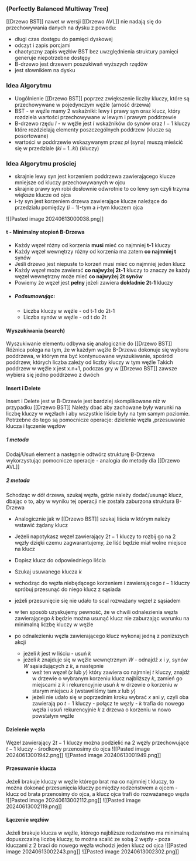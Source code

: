 ### (Perfectly Balanced Multiway Tree)
[[Drzewo BST]] nawet w wersji [[Drzewo AVL]] nie nadają się do przechowywania danych na dysku z powodu:
- długi czas dostępu do pamięci dyskowej
- odczyt i zapis porcjami
- chaotyczny zapis węzłów BST bez uwzględnienia struktury pamięci generuje niepotrzebne dostępy
- B-drzewo jest drzewem poszukiwań wyższych rzędów
- jest słownikiem na dysku

### Idea Algorytmu
- Uogólnienie [[Drzewo BST]] poprzez zwiększenie liczby kluczy, które są przechowywane w pojedynczym węźle (arność drzewa)
- BST - w węźle mamy 2 wskaźniki: lewy i prawy syn oraz klucz, który rozdziela wartości przechowywane w lewym i prawym poddrzewie
- B-drzewo rzędu $I$ - w węźle jest $I$ wskaźników do synów oraz $I-1$ kluczy które rozdzielają elementy poszczególnych poddrzew (klucze są posortowane)
- wartości w poddrzewie wskazywanym przez $pi$ (syna) muszą mieścić się w przedziale $(ki-1..ki)$ (kluczy)
### Idea Algorytmu prościej
- skrajnie lewy syn jest korzeniem poddrzewa zawierającego klucze mniejsze od kluczy przechowywanych w ojcu
- skrajnie prawy syn robi dosłownie odwrotnie to co lewy syn czyli trzyma większe klucze od ojca
- i-ty syn jest korzeniem drzewa zawierające klucze należące do przedziału pomiędzy $(i-1)$-tym a $i$-tym kluczem ojca

![[Pasted image 20240613000038.png]]

#### t - Minimalny stopień B-Drzewa
- Każdy węzeł różny od korzenia **musi** mieć co najmniej **t-1** kluczy
- Każdy węzeł wewnętrzy różny od korzenia ma zatem **co najmniej t** synów
- Jeśli drzewo jest niepuste to korzeń musi mieć co najmniej jeden klucz
- Każdy węzeł może zawierać **co najwyżej 2t-1** kluczy to znaczy że każdy węzeł wewnętrzny może mieć **co najwyżej 2t synów**
- Powiemy że węzeł jest **pełny** jeżeli zawiera **dokładnie 2t-1** kluczy
- ##### Podsumowując:
	- Liczba kluczy w węźle - od t-1 do 2t-1
	- Liczba synów w węźle - od t do 2t

#### Wyszukiwania (search)
Wyszukiwanie elementu odbywa się analogicznie do [[Drzewo BST]]
Różnica polega na tym, że w każdym węźle B-Drzewa dokonuje się wyboru poddrzewa, w którym ma być kontynuowane wyszukiwanie, spośród poddrzew, których liczba zależy od liczby kluczy w tym węźle
Takich poddrzew w węźle x jest x.n+1, podczas gry w [[Drzewo BST]] zawsze wybiera się jedno poddrzewo z dwóch

#### Insert i Delete
Insert i Delete jest w B-Drzewie jest bardziej skomplikowane niż w przypadku [[Drzewo BST]]
Należy dbać aby zachowane były warunki na liczbę kluczy w węzłach i aby wszystkie liście były na tym samym poziomie.
Potrzebne do tego są pomocnicze operacje: dzielenie węzła ,przesuwanie klucza i łączenie węzłów

##### 1 metoda
Dodaj/Usuń element a następnie odtwórz strukturę B-Drzewa wykorzystując pomocnicze operacje - analogia do metody dla [[Drzewo AVL]]
##### 2 metoda
Schodząc w dół drzewa, szukaj węzła, gdzie należy dodać/usunąć klucz, dbając o to, aby w wyniku tej operacji nie została zaburzona struktura B-Drzewa
- Analogicznie jak w [[Drzewo BST]] szukaj liścia w którym należy wstawić żądany klucz
- Jeżeli napotykasz węzeł zawierający $2t-1$ kluczy to rozbij go na 2 węzły dzięki czemu zagwarantujemy, że liść będzie miał wolne miejsce na klucz
- Dopisz klucz do odpowiedniego liścia

- Szukaj usuwanego klucza $k$
- wchodząc do węzła niebędącego korzeniem i zawierającego $t-1$ kluczy spróbuj przesunąć do niego klucz z sąsiada
- jeżeli przesunięcie się nie udało to scal rozważany węzeł z sąsiadem
- w ten sposób uzyskujemy pewność, że w chwili odnalezienia węzła zawierającego $k$ będzie można usunąć klucz nie zaburzając warunku na minimalną liczbę kluczy w węźle
- po odnalezieniu węzła zawierającego klucz wykonaj jedną z poniższych akcji
	- jeżeli $k$ jest w liściu - usuń $k$
	- jeżeli $k$ znajduje się w węźle wewnętrznym $W$ - odnajdź $x$ i $y$, synów $W$ sąsiadujących z $k$, a następnie
		- weź ten węzeł ($x$ lub $y$) który zawiera co najmniej $t$ kluczy, znajdź w drzewie o wybranym korzeniu klucz najbliższy $k$, zamień go miejscami z $k$ i rekurencyjnie usuń $k$ w drzewie o korzeniu w starym miejscu $k$ (wstawiliśmy tam $x$ lub $y$)
		- jeżeli nie udało się w poprzednim kroku wybrać $x$ ani $y$, czyli oba zawierają po $t-1$ kluczy - połącz te węzły - $k$ trafia do nowego węzła i usuń rekurencyjnie $k$ z drzewa o korzeniu w nowo powstałym węźle

#### Dzielenie węzła
Węzeł zawierający $2t-1$ kluczy można podzielić na 2 węzły przechowujące $t-1$ kluczy - środkowy przenosimy do ojca
![[Pasted image 20240613001942.png]]
![[Pasted image 20240613001949.png]]

#### Przesuwanie klucza
Jeżeli brakuje kluczy w węźle którego brat ma co najmniej t kluczy, to można dokonać przesunięcia kluczy pomiędzy rodzeństwem a ojcem - klucz od brata przenosimy do ojca, a klucz ojca trafi do rozważanego węzła
![[Pasted image 20240613002112.png]]
![[Pasted image 20240613002119.png]]

#### Łączenie węzłów
Jeżeli brakuje klucza w węźle, którego najbliższe rodzeństwo ma minimalną dopuszczalną liczbę kluczy, to można scalić ze sobą 2 węzły - poza kluczami z 2 braci do nowego węzła wchodzi jeden klucz od ojca
![[Pasted image 20240613002243.png]]
![[Pasted image 20240613002302.png]]

